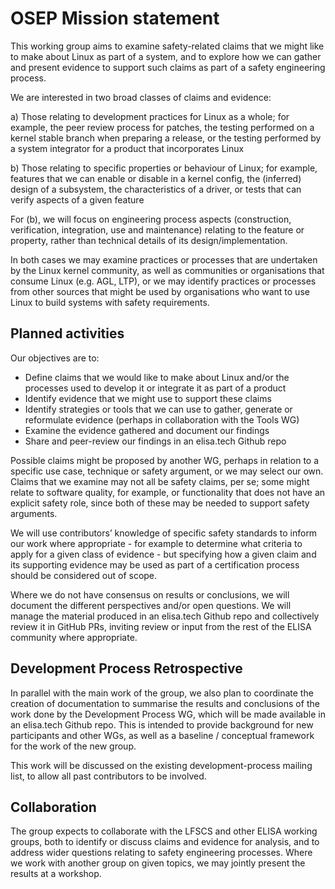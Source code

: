 # OSEP Mission statement

This working group aims to examine safety-related claims that we might like to
make about Linux as part of a system, and to explore how we can gather and
present evidence to support such claims as part of a safety engineering process.

We are interested in two broad classes of claims and evidence:

a) Those relating to development practices for Linux as a whole; for example,
the peer review process for patches, the testing performed on a kernel stable
branch when preparing a release, or the testing performed by a system integrator
for a product that incorporates Linux

b) Those relating to specific properties or behaviour of Linux; for example,
features that we can enable or disable in a kernel config, the (inferred) design
of a subsystem, the characteristics of a driver, or tests that can verify
aspects of a given feature

For (b), we will focus on engineering process aspects (construction,
verification, integration, use and maintenance) relating to the feature or
property, rather than technical details of its design/implementation.

In both cases we may examine practices or processes that are undertaken by the
Linux kernel community, as well as communities or organisations that consume
Linux (e.g. AGL, LTP), or we may identify practices or processes from other
sources that might be used by organisations who want to use Linux to build
systems with safety requirements.

Planned activities
------------------

Our objectives are to:

* Define claims that we would like to make about Linux and/or the
  processes used to develop it or integrate it as part of a product
* Identify evidence that we might use to support these claims
* Identify strategies or tools that we can use to gather, generate or
  reformulate evidence (perhaps in collaboration with the Tools WG)
* Examine the evidence gathered and document our findings
* Share and peer-review our findings in an elisa.tech Github repo

Possible claims might be proposed by another WG, perhaps in relation to a
specific use case, technique or safety argument, or we may select our own.
Claims that we examine may not all be safety claims, per se; some might relate
to software quality, for example, or functionality that does not have an
explicit safety role, since both of these may be needed to support safety
arguments.

We will use contributors’ knowledge of specific safety standards to inform our
work where appropriate - for example to determine what criteria to apply for a
given class of evidence - but specifying how a given claim and its supporting
evidence may be used as part of a certification process should be considered
out of scope.

Where we do not have consensus on results or conclusions, we will document the
different perspectives and/or open questions. We will manage the material
produced in an elisa.tech Github repo and collectively review it in GitHub PRs,
inviting review or input from the rest of the ELISA community where appropriate.

Development Process Retrospective
---------------------------------

In parallel with the main work of the group, we also plan to coordinate the
creation of documentation to summarise the results and conclusions of the work
done by the Development Process WG, which will be made available in an
elisa.tech Github repo. This is intended to provide background for new
participants and other WGs, as well as a baseline / conceptual framework for
the work of the new group.

This work will be discussed on the existing development-process mailing list,
to allow all past contributors to be involved.

Collaboration
-------------

The group expects to collaborate with the LFSCS and other ELISA working groups,
both to identify or discuss claims and evidence for analysis, and to address
wider questions relating to safety engineering processes. Where we work with
another group on given topics, we may jointly present the results at a workshop.
